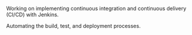Working on implementing continuous integration and continuous delivery (CI/CD) with Jenkins.

Automating the build, test, and deployment processes.